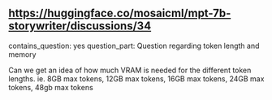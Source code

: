 ## https://huggingface.co/mosaicml/mpt-7b-storywriter/discussions/34

contains_question: yes
question_part: Question regarding token length and memory

Can we get an idea of how much VRAM is needed for the different token lengths.
ie. 8GB max tokens, 12GB max tokens, 16GB max tokens, 24GB max tokens, 48gb max tokens